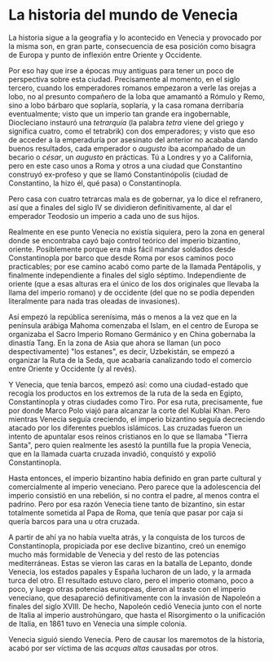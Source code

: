 # La historia del mundo de Venecia

La historia sigue a la geografía y lo acontecido en Venecia y provocado por la
misma son, en gran parte, consecuencia de esa posición como bisagra de Europa y
punto de inflexión entre Oriente y Occidente.

Por eso hay que irse a épocas muy antiguas para tener un poco de perspectiva
sobre esta ciudad. Precisamente al momento, en el siglo tercero, cuando los
emperadores romanos empezaron a verle las orejas a lobo, no al presunto
compañero de la loba que amamantó a Rómulo y Remo, sino a lobo bárbaro que
soplaría, soplaría, y la casa romana derribaría eventualmente; visto que un
imperio tan grande era ingobernable, Diocleciano instauró una *tetrarquía* (la
palabra *tetra* viene del griego y significa cuatro, como el tetrabrik) con dos
emperadores; y visto que eso de acceder a la emperaduría por asesinato del
anterior no acababa dando buenos resultados, cada emperador o *augusto* iba
acompañado de un becario o *césar*, un *augusto* en prácticas. Tú a Londres y yo
a California, pero en este caso unos a Roma y otros a una ciudad que Constantino
construyó ex-profeso y que se llamó Constantinópolis (ciudad de Constantino, la
hizo él, qué pasa) o Constantinopla.

Pero casa con cuatro tetrarcas mala es de gobernar, ya lo dice el refranero, así
que a finales del siglo IV se dividieron definitivamente, al dar el emperador
Teodosio un imperio a cada uno de sus hijos.

Realmente en ese punto Venecia no existía siquiera, pero la zona en general
donde se encontraba cayó bajo control teórico del imperio bizantino,
oriente. Posiblemente porque era más fácil mandar soldados desde Constantinopla
por barco que desde Roma por esos caminos poco practicables; por ese camino
acabó como parte de la llamada Pentápolis, y finalmente independiente a finales
del siglo séptimo. Independiente de oriente (que a esas alturas era el único de
los dos originales que llevaba la llama del imperio romano) y de occidente (del
que no se podía dependen literalmente para nada tras oleadas de invasiones).

Así empezó la república serenísima, más o menos a la vez que en la península
arábiga Mahoma comenzaba el Islam, en el centro de Europa se organizaba el Sacro
Imperio Romano Germánico y en China gobernaba la dinastía Tang. En la zona de
Asia que ahora se llaman (un poco despectivamente) "los estanes", es decir,
Uzbekistán, se empezó a organizar la Ruta de la Seda, que acabaría canalizando
todo el comercio entre Oriente y Occidente (y al revés).

Y Venecia, que tenía barcos, empezó así: como una ciudad-estado que recogía los
productos en los extremos de la ruta de la seda en Egipto, Constantinopla y otras
ciudades como Tiro. Por esa ruta, precisamente, fue por donde Marco Polo viajó
para alcanzar la corte del Kublai Khan. Pero mientras Venecia seguía creciendo,
el imperio bizantino seguía decreciendo atacado por los diferentes pueblos
islámicos. Las cruzadas fueron un intento de apuntalar esos reinos cristianos en
lo que se llamaba "Tierra Santa", pero quien realmente les asestó la puntilla
fue la propia Venecia, que en la llamada cuarta cruzada invadió, conquistó y
expolió Constantinopla.


Hasta entonces, el imperio bizantino había definido en gran parte cultural y
comercialmente al imperio veneciano. Pero parece que la adolescencia del imperio
consistió en una rebelión, si no contra el padre, al menos contra el
padrino. Pero por esa razón Venecia tiene tanto de bizantino, sin estar
totalmente sometida al Papa de Roma, que tenía que pasar por
caja si quería barcos para una u otra cruzada.

A partir de ahí ya no había vuelta atrás, y la conquista
de los turcos de Constantinopla, propiciada por ese declive bizantino, creó un
enemigo mucho más formidable de Venecia y del resto de las potencias
mediterráneas. Estas se vieron las caras en la batalla de Lepanto, donde
Venecia, los estados papales y España lucharon de un lado, y la armada turca del
otro. El resultado estuvo claro, pero el imperio otomano, poco a poco, y luego
otras potencias europeas, dieron al traste con el imperio veneciano, que
desapareció definitivamente con la invasión de Napoleón a finales del siglo
XVIII. De hecho, Napoleón cedió Venecia junto con el norte de Italia al imperio
austrohúngaro, que hasta el Risorgimento o la unificación de Italia, en 1861
tuvo en Venecia una simple colonia.

Venecia siguió siendo Venecia. Pero de causar los maremotos de la historia,
acabó por ser víctima de las *acquas altas* causadas por otros.

